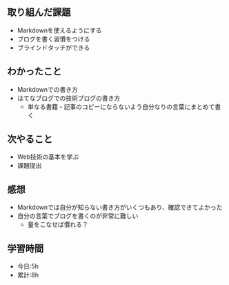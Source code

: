 ## 取り組んだ課題
- Markdownを使えるようにする
- ブログを書く習慣をつける
- ブラインドタッチができる
## わかったこと
- Markdownでの書き方
- はてなブログでの技術ブログの書き方
  - 単なる書籍・記事のコピーにならないよう自分なりの言葉にまとめて書く
## 次やること
- Web技術の基本を学ぶ
- 課題提出

## 感想
- Markdownでは自分が知らない書き方がいくつもあり、確認できてよかった
- 自分の言葉でブログを書くのが非常に難しい
  - 量をこなせば慣れる？
## 学習時間
- 今日:5h
- 累計:8h